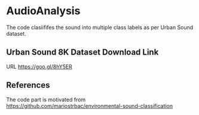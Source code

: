 # AudioAnalysis
The code clasiififes the sound into multiple class labels as per Urban Sound dataset.



## Urban Sound 8K Dataset Download Link
URL https://goo.gl/8hY5ER

## References
The code part is motivated from  https://github.com/mariostrbac/environmental-sound-classification
